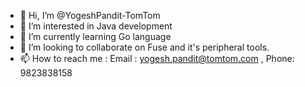 - 👋 Hi, I’m @YogeshPandit-TomTom
- 👀 I’m interested in Java development
- 🌱 I’m currently learning Go language
- 💞️ I’m looking to collaborate on Fuse and it's peripheral tools.
- 📫 How to reach me : Email : yogesh.pandit@tomtom.com , Phone: 9823838158

<!---
YogeshPandit-TomTom/YogeshPandit-TomTom is a ✨ special ✨ repository because its `README.md` (this file) appears on your GitHub profile.
You can click the Preview link to take a look at your changes.
--->
